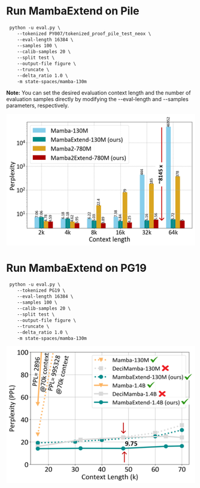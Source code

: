 # Run MambaExtend on Pile
<pre> <code>python -u eval.py \
    --tokenized PY007/tokenized_proof_pile_test_neox \
    --eval-length 16384 \
    --samples 100 \
    --calib-samples 20 \
    --split test \
    --output-file figure \
    --truncate \
    --delta_ratio 1.0 \
    -m state-spaces/mamba-130m </code> </pre>

**Note:** You can set the desired evaluation context length and the number of evaluation samples directly  by modifying the --eval-length and --samples parameters, respectively.

![Long-context understanding on Pile. Compared to the pre-trained alternatives, MambaExtend provides up to ∼8145× improvement in perplexity score, via a training-free calibration.](./assets/FIrst_fig_bar.png)
# Run MambaExtend on PG19
<pre> <code>python -u eval.py \
    --tokenized PG19 \
    --eval-length 16384 \
    --samples 100 \
    --calib-samples 20 \
    --split test \
    --output-file figure \
    --truncate \
    --delta_ratio 1.0 \
    -m state-spaces/mamba-130m </code> </pre>

![Project Screenshot](./assets/PG19_PPL.png)
